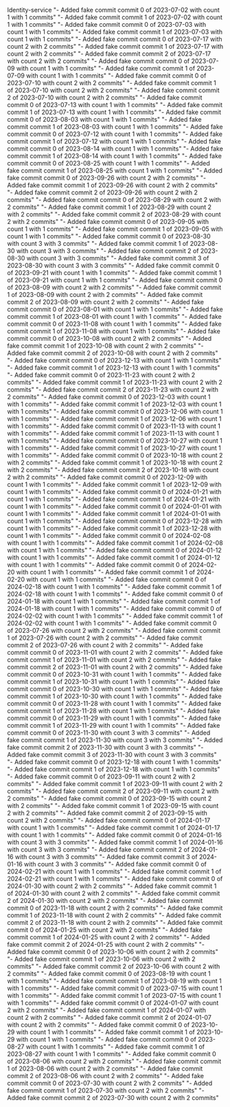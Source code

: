Identity-service
"- Added fake commit commit 0 of 2023-07-02 with count 1 with 1 commits" 
"- Added fake commit commit 1 of 2023-07-02 with count 1 with 1 commits" 
"- Added fake commit commit 0 of 2023-07-03 with count 1 with 1 commits" 
"- Added fake commit commit 1 of 2023-07-03 with count 1 with 1 commits" 
"- Added fake commit commit 0 of 2023-07-17 with count 2 with 2 commits" 
"- Added fake commit commit 1 of 2023-07-17 with count 2 with 2 commits" 
"- Added fake commit commit 2 of 2023-07-17 with count 2 with 2 commits" 
"- Added fake commit commit 0 of 2023-07-09 with count 1 with 1 commits" 
"- Added fake commit commit 1 of 2023-07-09 with count 1 with 1 commits" 
"- Added fake commit commit 0 of 2023-07-10 with count 2 with 2 commits" 
"- Added fake commit commit 1 of 2023-07-10 with count 2 with 2 commits" 
"- Added fake commit commit 2 of 2023-07-10 with count 2 with 2 commits" 
"- Added fake commit commit 0 of 2023-07-13 with count 1 with 1 commits" 
"- Added fake commit commit 1 of 2023-07-13 with count 1 with 1 commits" 
"- Added fake commit commit 0 of 2023-08-03 with count 1 with 1 commits" 
"- Added fake commit commit 1 of 2023-08-03 with count 1 with 1 commits" 
"- Added fake commit commit 0 of 2023-07-12 with count 1 with 1 commits" 
"- Added fake commit commit 1 of 2023-07-12 with count 1 with 1 commits" 
"- Added fake commit commit 0 of 2023-08-14 with count 1 with 1 commits" 
"- Added fake commit commit 1 of 2023-08-14 with count 1 with 1 commits" 
"- Added fake commit commit 0 of 2023-08-25 with count 1 with 1 commits" 
"- Added fake commit commit 1 of 2023-08-25 with count 1 with 1 commits" 
"- Added fake commit commit 0 of 2023-09-26 with count 2 with 2 commits" 
"- Added fake commit commit 1 of 2023-09-26 with count 2 with 2 commits" 
"- Added fake commit commit 2 of 2023-09-26 with count 2 with 2 commits" 
"- Added fake commit commit 0 of 2023-08-29 with count 2 with 2 commits" 
"- Added fake commit commit 1 of 2023-08-29 with count 2 with 2 commits" 
"- Added fake commit commit 2 of 2023-08-29 with count 2 with 2 commits" 
"- Added fake commit commit 0 of 2023-09-05 with count 1 with 1 commits" 
"- Added fake commit commit 1 of 2023-09-05 with count 1 with 1 commits" 
"- Added fake commit commit 0 of 2023-08-30 with count 3 with 3 commits" 
"- Added fake commit commit 1 of 2023-08-30 with count 3 with 3 commits" 
"- Added fake commit commit 2 of 2023-08-30 with count 3 with 3 commits" 
"- Added fake commit commit 3 of 2023-08-30 with count 3 with 3 commits" 
"- Added fake commit commit 0 of 2023-09-21 with count 1 with 1 commits" 
"- Added fake commit commit 1 of 2023-09-21 with count 1 with 1 commits" 
"- Added fake commit commit 0 of 2023-08-09 with count 2 with 2 commits" 
"- Added fake commit commit 1 of 2023-08-09 with count 2 with 2 commits" 
"- Added fake commit commit 2 of 2023-08-09 with count 2 with 2 commits" 
"- Added fake commit commit 0 of 2023-08-01 with count 1 with 1 commits" 
"- Added fake commit commit 1 of 2023-08-01 with count 1 with 1 commits" 
"- Added fake commit commit 0 of 2023-11-08 with count 1 with 1 commits" 
"- Added fake commit commit 1 of 2023-11-08 with count 1 with 1 commits" 
"- Added fake commit commit 0 of 2023-10-08 with count 2 with 2 commits" 
"- Added fake commit commit 1 of 2023-10-08 with count 2 with 2 commits" 
"- Added fake commit commit 2 of 2023-10-08 with count 2 with 2 commits" 
"- Added fake commit commit 0 of 2023-12-13 with count 1 with 1 commits" 
"- Added fake commit commit 1 of 2023-12-13 with count 1 with 1 commits" 
"- Added fake commit commit 0 of 2023-11-23 with count 2 with 2 commits" 
"- Added fake commit commit 1 of 2023-11-23 with count 2 with 2 commits" 
"- Added fake commit commit 2 of 2023-11-23 with count 2 with 2 commits" 
"- Added fake commit commit 0 of 2023-12-03 with count 1 with 1 commits" 
"- Added fake commit commit 1 of 2023-12-03 with count 1 with 1 commits" 
"- Added fake commit commit 0 of 2023-12-06 with count 1 with 1 commits" 
"- Added fake commit commit 1 of 2023-12-06 with count 1 with 1 commits" 
"- Added fake commit commit 0 of 2023-11-13 with count 1 with 1 commits" 
"- Added fake commit commit 1 of 2023-11-13 with count 1 with 1 commits" 
"- Added fake commit commit 0 of 2023-10-27 with count 1 with 1 commits" 
"- Added fake commit commit 1 of 2023-10-27 with count 1 with 1 commits" 
"- Added fake commit commit 0 of 2023-10-18 with count 2 with 2 commits" 
"- Added fake commit commit 1 of 2023-10-18 with count 2 with 2 commits" 
"- Added fake commit commit 2 of 2023-10-18 with count 2 with 2 commits" 
"- Added fake commit commit 0 of 2023-12-09 with count 1 with 1 commits" 
"- Added fake commit commit 1 of 2023-12-09 with count 1 with 1 commits" 
"- Added fake commit commit 0 of 2024-01-21 with count 1 with 1 commits" 
"- Added fake commit commit 1 of 2024-01-21 with count 1 with 1 commits" 
"- Added fake commit commit 0 of 2024-01-01 with count 1 with 1 commits" 
"- Added fake commit commit 1 of 2024-01-01 with count 1 with 1 commits" 
"- Added fake commit commit 0 of 2023-12-28 with count 1 with 1 commits" 
"- Added fake commit commit 1 of 2023-12-28 with count 1 with 1 commits" 
"- Added fake commit commit 0 of 2024-02-08 with count 1 with 1 commits" 
"- Added fake commit commit 1 of 2024-02-08 with count 1 with 1 commits" 
"- Added fake commit commit 0 of 2024-01-12 with count 1 with 1 commits" 
"- Added fake commit commit 1 of 2024-01-12 with count 1 with 1 commits" 
"- Added fake commit commit 0 of 2024-02-20 with count 1 with 1 commits" 
"- Added fake commit commit 1 of 2024-02-20 with count 1 with 1 commits" 
"- Added fake commit commit 0 of 2024-02-18 with count 1 with 1 commits" 
"- Added fake commit commit 1 of 2024-02-18 with count 1 with 1 commits" 
"- Added fake commit commit 0 of 2024-01-18 with count 1 with 1 commits" 
"- Added fake commit commit 1 of 2024-01-18 with count 1 with 1 commits" 
"- Added fake commit commit 0 of 2024-02-02 with count 1 with 1 commits" 
"- Added fake commit commit 1 of 2024-02-02 with count 1 with 1 commits" 
"- Added fake commit commit 0 of 2023-07-26 with count 2 with 2 commits" 
"- Added fake commit commit 1 of 2023-07-26 with count 2 with 2 commits" 
"- Added fake commit commit 2 of 2023-07-26 with count 2 with 2 commits" 
"- Added fake commit commit 0 of 2023-11-01 with count 2 with 2 commits" 
"- Added fake commit commit 1 of 2023-11-01 with count 2 with 2 commits" 
"- Added fake commit commit 2 of 2023-11-01 with count 2 with 2 commits" 
"- Added fake commit commit 0 of 2023-10-31 with count 1 with 1 commits" 
"- Added fake commit commit 1 of 2023-10-31 with count 1 with 1 commits" 
"- Added fake commit commit 0 of 2023-10-30 with count 1 with 1 commits" 
"- Added fake commit commit 1 of 2023-10-30 with count 1 with 1 commits" 
"- Added fake commit commit 0 of 2023-11-28 with count 1 with 1 commits" 
"- Added fake commit commit 1 of 2023-11-28 with count 1 with 1 commits" 
"- Added fake commit commit 0 of 2023-11-29 with count 1 with 1 commits" 
"- Added fake commit commit 1 of 2023-11-29 with count 1 with 1 commits" 
"- Added fake commit commit 0 of 2023-11-30 with count 3 with 3 commits" 
"- Added fake commit commit 1 of 2023-11-30 with count 3 with 3 commits" 
"- Added fake commit commit 2 of 2023-11-30 with count 3 with 3 commits" 
"- Added fake commit commit 3 of 2023-11-30 with count 3 with 3 commits" 
"- Added fake commit commit 0 of 2023-12-18 with count 1 with 1 commits" 
"- Added fake commit commit 1 of 2023-12-18 with count 1 with 1 commits" 
"- Added fake commit commit 0 of 2023-09-11 with count 2 with 2 commits" 
"- Added fake commit commit 1 of 2023-09-11 with count 2 with 2 commits" 
"- Added fake commit commit 2 of 2023-09-11 with count 2 with 2 commits" 
"- Added fake commit commit 0 of 2023-09-15 with count 2 with 2 commits" 
"- Added fake commit commit 1 of 2023-09-15 with count 2 with 2 commits" 
"- Added fake commit commit 2 of 2023-09-15 with count 2 with 2 commits" 
"- Added fake commit commit 0 of 2024-01-17 with count 1 with 1 commits" 
"- Added fake commit commit 1 of 2024-01-17 with count 1 with 1 commits" 
"- Added fake commit commit 0 of 2024-01-16 with count 3 with 3 commits" 
"- Added fake commit commit 1 of 2024-01-16 with count 3 with 3 commits" 
"- Added fake commit commit 2 of 2024-01-16 with count 3 with 3 commits" 
"- Added fake commit commit 3 of 2024-01-16 with count 3 with 3 commits" 
"- Added fake commit commit 0 of 2024-02-21 with count 1 with 1 commits" 
"- Added fake commit commit 1 of 2024-02-21 with count 1 with 1 commits" 
"- Added fake commit commit 0 of 2024-01-30 with count 2 with 2 commits" 
"- Added fake commit commit 1 of 2024-01-30 with count 2 with 2 commits" 
"- Added fake commit commit 2 of 2024-01-30 with count 2 with 2 commits" 
"- Added fake commit commit 0 of 2023-11-18 with count 2 with 2 commits" 
"- Added fake commit commit 1 of 2023-11-18 with count 2 with 2 commits" 
"- Added fake commit commit 2 of 2023-11-18 with count 2 with 2 commits" 
"- Added fake commit commit 0 of 2024-01-25 with count 2 with 2 commits" 
"- Added fake commit commit 1 of 2024-01-25 with count 2 with 2 commits" 
"- Added fake commit commit 2 of 2024-01-25 with count 2 with 2 commits" 
"- Added fake commit commit 0 of 2023-10-06 with count 2 with 2 commits" 
"- Added fake commit commit 1 of 2023-10-06 with count 2 with 2 commits" 
"- Added fake commit commit 2 of 2023-10-06 with count 2 with 2 commits" 
"- Added fake commit commit 0 of 2023-08-19 with count 1 with 1 commits" 
"- Added fake commit commit 1 of 2023-08-19 with count 1 with 1 commits" 
"- Added fake commit commit 0 of 2023-07-15 with count 1 with 1 commits" 
"- Added fake commit commit 1 of 2023-07-15 with count 1 with 1 commits" 
"- Added fake commit commit 0 of 2024-01-07 with count 2 with 2 commits" 
"- Added fake commit commit 1 of 2024-01-07 with count 2 with 2 commits" 
"- Added fake commit commit 2 of 2024-01-07 with count 2 with 2 commits" 
"- Added fake commit commit 0 of 2023-10-29 with count 1 with 1 commits" 
"- Added fake commit commit 1 of 2023-10-29 with count 1 with 1 commits" 
"- Added fake commit commit 0 of 2023-08-27 with count 1 with 1 commits" 
"- Added fake commit commit 1 of 2023-08-27 with count 1 with 1 commits" 
"- Added fake commit commit 0 of 2023-08-06 with count 2 with 2 commits" 
"- Added fake commit commit 1 of 2023-08-06 with count 2 with 2 commits" 
"- Added fake commit commit 2 of 2023-08-06 with count 2 with 2 commits" 
"- Added fake commit commit 0 of 2023-07-30 with count 2 with 2 commits" 
"- Added fake commit commit 1 of 2023-07-30 with count 2 with 2 commits" 
"- Added fake commit commit 2 of 2023-07-30 with count 2 with 2 commits" 
